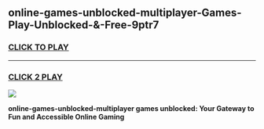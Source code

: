 
## online-games-unblocked-multiplayer-Games-Play-Unblocked-&-Free-9ptr7
<h3>
<a href="https://premium76.site?title=online-games-unblocked-multiplayer&ref=24A">CLICK TO PLAY</a></h3>
<hr>

<h3>
<a href="https://premium76.site?title=online-games-unblocked-multiplayer&ref=24A">CLICK 2 PLAY</a>
  
</h3>

<a href="https://premium76.site?title=online-games-unblocked-multiplayer&ref=24A"><img src="https://clearcache.store/games.png"></a>


**online-games-unblocked-multiplayer games unblocked: Your Gateway to Fun and Accessible Online Gaming**
